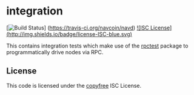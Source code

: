 integration
===========

[![Build Status](http://img.shields.io/travis/navcoin/navd.svg)]
(https://travis-ci.org/navcoin/navd) [![ISC License]
(http://img.shields.io/badge/license-ISC-blue.svg)](http://copyfree.org)

This contains integration tests which make use of the
[rpctest](https://github.com/navcoin/navd/tree/master/rpctest) package to
programmatically drive nodes via RPC.

## License

This code is licensed under the [copyfree](http://copyfree.org) ISC License.
